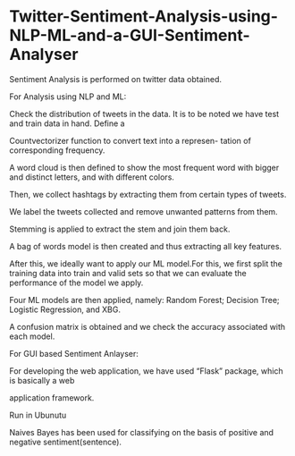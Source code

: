 # Twitter-Sentiment-Analysis-using-NLP-ML-and-a-GUI-Sentiment-Analyser
Sentiment Analysis is performed on twitter data obtained.

For Analysis using NLP and ML:

Check the distribution of tweets in the data. It is to
be noted we have test and train data in hand. Define a

Countvectorizer function to convert text into a represen-
tation of corresponding frequency.

A word cloud is then defined to show the most frequent
word with bigger and distinct letters, and with different
colors.

Then, we collect hashtags by extracting them from certain
types of tweets.

We label the tweets collected and remove unwanted
patterns from them.

Stemming is applied to extract the stem and join them
back.

A bag of words model is then created and thus extracting
all key features.

After this, we ideally want to apply our ML model.For
this, we first split the training data into train and valid
sets so that we can evaluate the performance of the model
we apply.

Four ML models are then applied, namely: Random
Forest; Decision Tree; Logistic Regression, and XBG.

A confusion matrix is obtained and we check the accuracy
associated with each model.

For GUI based Sentiment Anlayser:

For developing the web application, we have used “Flask” package, which is basically a web

application framework.

Run in Ubunutu

Naives Bayes has been used for classifying on the basis of positive and negative sentiment(sentence). 





